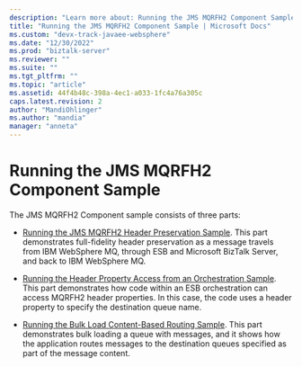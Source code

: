 ```yaml
---
description: "Learn more about: Running the JMS MQRFH2 Component Sample"
title: "Running the JMS MQRFH2 Component Sample | Microsoft Docs"
ms.custom: "devx-track-javaee-websphere"
ms.date: "12/30/2022"
ms.prod: "biztalk-server"
ms.reviewer: ""
ms.suite: ""
ms.tgt_pltfrm: ""
ms.topic: "article"
ms.assetid: 44f4b48c-398a-4ec1-a033-1fc4a76a305c
caps.latest.revision: 2
author: "MandiOhlinger"
ms.author: "mandia"
manager: "anneta"
---
```

# Running the JMS MQRFH2 Component Sample
The JMS MQRFH2 Component sample consists of three parts:  
  
-   [Running the JMS MQRFH2 Header Preservation Sample](../esb-toolkit/running-the-jms-mqrfh2-header-preservation-sample.md). This part demonstrates full-fidelity header preservation as a message travels from IBM WebSphere MQ, through ESB and Microsoft BizTalk Server, and back to IBM WebSphere MQ.  
  
-   [Running the Header Property Access from an Orchestration Sample](../esb-toolkit/running-the-header-property-access-from-an-orchestration-sample.md). This part demonstrates how code within an ESB orchestration can access MQRFH2 header properties. In this case, the code uses a header property to specify the destination queue name.  
  
-   [Running the Bulk Load Content-Based Routing Sample](../esb-toolkit/running-the-bulk-load-content-based-routing-sample.md). This part demonstrates bulk loading a queue with messages, and it shows how the application routes messages to the destination queues specified as part of the message content.
